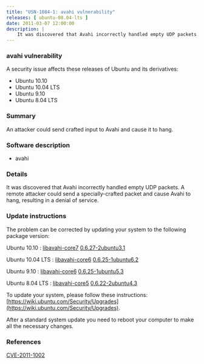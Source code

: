 ```yaml
---
title: "USN-1084-1: avahi vulnerability"
releases: [ ubuntu-08.04-lts ]
date: 2011-03-07 12:00:00
description: |
    It was discovered that Avahi incorrectly handled empty UDP packets. A remote attacker could send a specially-crafted packet and cause Avahi to hang, resulting in a denial of service. 
--- 
```

 
### avahi vulnerability

A security issue affects these releases of Ubuntu and its derivatives:

* Ubuntu 10.10
* Ubuntu 10.04 LTS
* Ubuntu 9.10
* Ubuntu 8.04 LTS

### Summary

An attacker could send crafted input to Avahi and cause it to hang. 

### Software description

* avahi 

### Details

It was discovered that Avahi incorrectly handled empty UDP packets. A remote attacker could send a specially-crafted packet and cause Avahi to hang, resulting in a denial of service. 

### Update instructions

The problem can be corrected by updating your system to the following package version:

Ubuntu 10.10
 : [libavahi-core7](https://launchpad.net/ubuntu/+source/avahi) <span> [0.6.27-2ubuntu3.1](https://launchpad.net/ubuntu/+source/avahi/0.6.27-2ubuntu3.1) </span> 

Ubuntu 10.04 LTS
 : [libavahi-core6](https://launchpad.net/ubuntu/+source/avahi) <span> [0.6.25-1ubuntu6.2](https://launchpad.net/ubuntu/+source/avahi/0.6.25-1ubuntu6.2) </span> 

Ubuntu 9.10
 : [libavahi-core6](https://launchpad.net/ubuntu/+source/avahi) <span> [0.6.25-1ubuntu5.3](https://launchpad.net/ubuntu/+source/avahi/0.6.25-1ubuntu5.3) </span> 

Ubuntu 8.04 LTS
 : [libavahi-core5](https://launchpad.net/ubuntu/+source/avahi) <span> [0.6.22-2ubuntu4.3](https://launchpad.net/ubuntu/+source/avahi/0.6.22-2ubuntu4.3) </span> 

To update your system, please follow these instructions: [https://wiki.ubuntu.com/Security/Upgrades](https://wiki.ubuntu.com/Security/Upgrades).

After a standard system update you need to reboot your computer to make all the necessary changes. 

### References

 [CVE-2011-1002](http://people.ubuntu.com/~ubuntu-security/cve/CVE-2011-1002)
 

